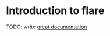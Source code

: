 # Introduction to flare

TODO: write [great documentation](http://jacobian.org/writing/great-documentation/what-to-write/)
